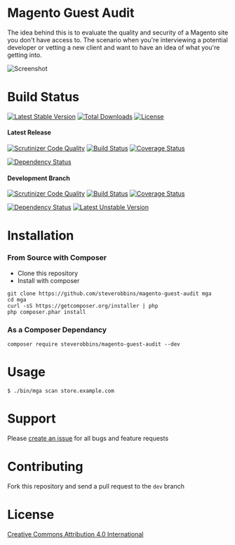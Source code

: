 Magento Guest Audit
===

The idea behind this is to evaluate the quality and security of a Magento site you don't have access to.  The scenario when you're interviewing a potential developer or vetting a new client and want to have an idea of what you're getting into.

![Screenshot](http://i.imgur.com/uNTw2me.png)

# Build Status

[![Latest Stable Version](https://img.shields.io/packagist/v/steverobbins/magento-guest-audit.svg)](https://packagist.org/packages/steverobbins/magento-guest-audit)
[![Total Downloads](https://poser.pugx.org/steverobbins/magento-guest-audit/downloads.svg)](https://packagist.org/packages/steverobbins/magento-guest-audit)
[![License](https://poser.pugx.org/steverobbins/magento-guest-audit/license.svg)](https://packagist.org/packages/steverobbins/magento-guest-audit)

#### Latest Release

[![Scrutinizer Code Quality](https://scrutinizer-ci.com/g/steverobbins/magento-guest-audit/badges/quality-score.png?b=master)](https://scrutinizer-ci.com/g/steverobbins/magento-guest-audit/?branch=master)
[![Build Status](https://travis-ci.org/steverobbins/magento-guest-audit.svg?branch=master)](https://travis-ci.org/steverobbins/magento-guest-audit)
[![Coverage Status](https://coveralls.io/repos/steverobbins/magento-guest-audit/badge.svg?branch=master)](https://coveralls.io/r/steverobbins/magento-guest-audit?branch=master)

[![Dependency Status](https://www.versioneye.com/user/projects/5507a68b66e561507b0001ff/badge.svg?style=flat)](https://www.versioneye.com/user/projects/5507a68b66e561507b0001ff)

#### Development Branch

[![Scrutinizer Code Quality](https://scrutinizer-ci.com/g/steverobbins/magento-guest-audit/badges/quality-score.png?b=dev)](https://scrutinizer-ci.com/g/steverobbins/magento-guest-audit/?branch=dev)
[![Build Status](https://travis-ci.org/steverobbins/magento-guest-audit.svg?branch=dev)](https://travis-ci.org/steverobbins/magento-guest-audit)
[![Coverage Status](https://coveralls.io/repos/steverobbins/magento-guest-audit/badge.svg?branch=dev)](https://coveralls.io/r/steverobbins/magento-guest-audit?branch=dev)

[![Dependency Status](https://www.versioneye.com/user/projects/5507a68766e561bb9b000383/badge.svg?style=flat)](https://www.versioneye.com/user/projects/5507a68766e561bb9b000383)
[![Latest Unstable Version](https://poser.pugx.org/steverobbins/magento-guest-audit/v/unstable.svg)](https://packagist.org/packages/steverobbins/magento-guest-audit)

# Installation

### From Source with Composer

* Clone this repository
* Install with composer

```
git clone https://github.com/steverobbins/magento-guest-audit mga
cd mga
curl -sS https://getcomposer.org/installer | php
php composer.phar install
```

### As a Composer Dependancy

```
composer require steverobbins/magento-guest-audit --dev
```

# Usage

    $ ./bin/mga scan store.example.com

# Support

Please [create an issue](https://github.com/steverobbins/magento-guest-audit/issues/new) for all bugs and feature requests

# Contributing

Fork this repository and send a pull request to the `dev` branch

# License

[Creative Commons Attribution 4.0 International](https://creativecommons.org/licenses/by/4.0/)
